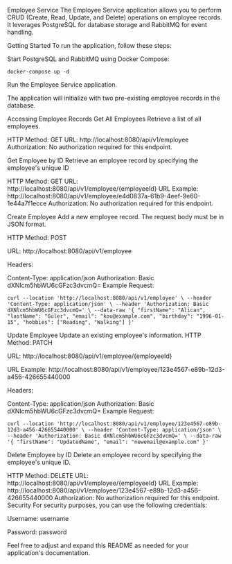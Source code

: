 Employee Service
The Employee Service application allows you to perform CRUD (Create, Read, Update, and Delete) operations on employee records. It leverages PostgreSQL for database storage and RabbitMQ for event handling.

Getting Started
To run the application, follow these steps:

Start PostgreSQL and RabbitMQ using Docker Compose:

`docker-compose up -d`

Run the Employee Service application.

The application will initialize with two pre-existing employee records in the database.

Accessing Employee Records
Get All Employees
Retrieve a list of all employees.

HTTP Method: GET
URL: http://localhost:8080/api/v1/employee
Authorization: No authorization required for this endpoint.



Get Employee by ID
Retrieve an employee record by specifying the employee's unique ID

HTTP Method: GET
URL: http://localhost:8080/api/v1/employee/{employeeId}
URL Example: http://localhost:8080/api/v1/employee/e4d0837a-61b9-4eef-9e60-1e44a7f1ecce
Authorization: No authorization required for this endpoint.



Create Employee
Add a new employee record. The request body must be in JSON format.

HTTP Method: POST

URL: http://localhost:8080/api/v1/employee

Headers:

Content-Type: application/json
Authorization: Basic dXNlcm5hbWU6cGFzc3dvcmQ=
Example Request:


`curl --location 'http://localhost:8080/api/v1/employee' \
--header 'Content-Type: application/json' \
--header 'Authorization: Basic dXNlcm5hbWU6cGFzc3dvcmQ=' \
--data-raw '{
"firstName": "Alican",
"lastName": "Güler",
"email": "kou@example.com",
"birthday": "1996-01-15",
"hobbies": ["Reading", "Walking"]
}'`


Update Employee
Update an existing employee's information.
HTTP Method: PATCH

URL: http://localhost:8080/api/v1/employee/{employeeId}

URL Example: http://localhost:8080/api/v1/employee/123e4567-e89b-12d3-a456-426655440000

Headers:

Content-Type: application/json
Authorization: Basic dXNlcm5hbWU6cGFzc3dvcmQ=
Example Request:


`curl --location 'http://localhost:8080/api/v1/employee/123e4567-e89b-12d3-a456-426655440000' \
--header 'Content-Type: application/json' \
--header 'Authorization: Basic dXNlcm5hbWU6cGFzc3dvcmQ=' \
--data-raw '{
"firstName": "UpdatedName",
"email": "newemail@example.com"
}'`


Delete Employee by ID
Delete an employee record by specifying the employee's unique ID.

HTTP Method: DELETE
URL: http://localhost:8080/api/v1/employee/{employeeId}
URL Example: http://localhost:8080/api/v1/employee/123e4567-e89b-12d3-a456-426655440000
Authorization: No authorization required for this endpoint.
Security
For security purposes, you can use the following credentials:


Username: username

Password: password

Feel free to adjust and expand this README as needed for your application's documentation.